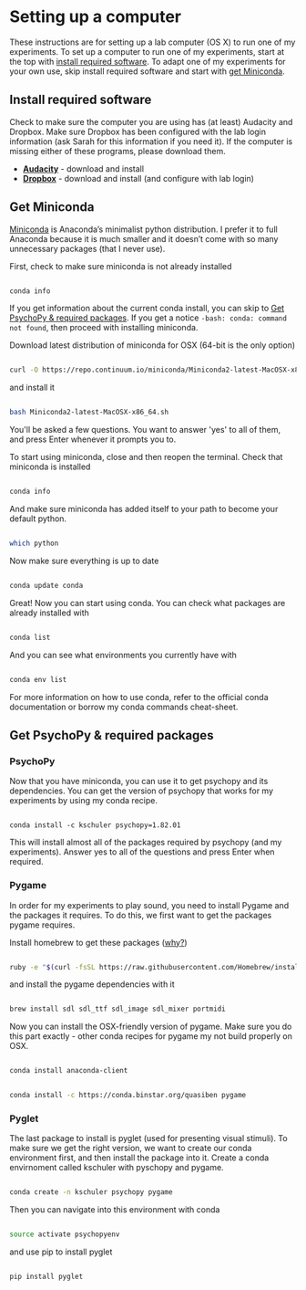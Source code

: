 
# Setting up a computer
These instructions are for setting up a lab computer (OS X) to run one of my experiments.  To set up a computer to run one of my experiments, start at the top with [install required software](#install-required-software).  To adapt one of my experiments for your own use, skip install required software and start with [get Miniconda](#get-miniconda).

## Install required software
Check to make sure the computer you are using has (at least) Audacity and Dropbox. Make sure Dropbox has been configured with the lab login information (ask Sarah for this information if you need it).  If the computer is missing either of these programs, please download them.

*  **[Audacity][1]**  - download and install
*  **[Dropbox][2]** - download and install (and configure with lab login)

## Get Miniconda
[Miniconda][3] is Anaconda’s minimalist python distribution.  I prefer it to full Anaconda because it is much smaller and it doesn’t come with so many unnecessary packages (that I never use).  

First, check to make sure miniconda is not already installed
```bash

conda info

```
If you get information about the current conda install, you can skip to [Get PsychoPy & required packages](#get-psychopy-required-packages).  If you get a notice `-bash: conda: command not found`, then proceed with installing miniconda.

Download latest distribution of miniconda for OSX (64-bit is the only option)
```bash

curl -O https://repo.continuum.io/miniconda/Miniconda2-latest-MacOSX-x86_64.sh  

```
and install it
```bash

bash Miniconda2-latest-MacOSX-x86_64.sh  

```

You'll be asked a few questions.  You want to answer 'yes' to all of them, and press Enter whenever it prompts you to.

To start using miniconda, close and then reopen the terminal.
Check that miniconda is installed
```bash

conda info

```

And make sure miniconda has added itself to your path to become your default python.

```bash

which python

```

Now make sure everything is up to date
```bash

conda update conda

```

Great! Now you can start using conda.  You can check what packages are already installed with
```bash

conda list

```

And you can see what environments you currently have with
```bash

conda env list

```

For more information on how to use conda, refer to the official conda documentation or borrow my conda commands cheat-sheet.

## Get PsychoPy & required packages

### PsychoPy

Now that you have miniconda, you can use it to get psychopy and its dependencies.  You can get the version of psychopy that works for my experiments by using my conda recipe.

```

conda install -c kschuler psychopy=1.82.01

```

This will install almost all of the packages required by psychopy (and my experiments).  Answer yes to all of the questions and press Enter when required.

### Pygame
In order for my experiments to play sound, you need to install Pygame and the packages it requires.  To do this, we first want to get the packages pygame requires.

Install homebrew to get these packages ([why?](https://groups.google.com/forum/#!topic/psychopy-dev/dratQzqNJ-k))
```bash

ruby -e "$(curl -fsSL https://raw.githubusercontent.com/Homebrew/install/master/install)"

```

and install the pygame dependencies with it
```bash

brew install sdl sdl_ttf sdl_image sdl_mixer portmidi

```

Now you can install the OSX-friendly version of pygame.  Make sure you do this part exactly - other conda recipes for pygame my not build properly on OSX.
```bash

conda install anaconda-client

```
```bash

conda install -c https://conda.binstar.org/quasiben pygame

```

### Pyglet
The last package to install is pyglet (used for presenting visual stimuli).  To make sure we get the right version, we want to create our conda environment first, and then install the package into it.
Create a conda envirnoment called kschuler with pyschopy and pygame.
```bash

conda create -n kschuler psychopy pygame

```

Then you can navigate into this environment with conda
```bash

source activate psychopyenv

```

and use pip to install pyglet
```bash

pip install pyglet

```


[1]:	http://www.audacityteam.org/download/mac/
[2]:	https://www.dropbox.com/
[3]:	http://conda.pydata.org/docs/install/quick.html
